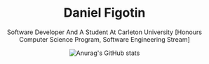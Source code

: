 <div align="center">
    
# Daniel Figotin

  Software Developer And A Student At Carleton University [Honours Computer Science Program, Software Engineering Stream]

</div>
<div align="center">

![Anurag's GitHub stats](https://github-readme-stats.vercel.app/api?username=DevDanF_icons=true)
</div>
